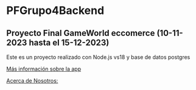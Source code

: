 # PFGrupo4Backend

## Proyecto Final GameWorld eccomerce (10-11-2023 hasta el 15-12-2023)

Este es un proyecto realizado con Node.js vs18 y base de datos postgres

[Más información sobre la app](./BackEnd/api/README.md)

[Acerca de Nosotros:](./BackEnd/api/Data/sobreNos.md)




